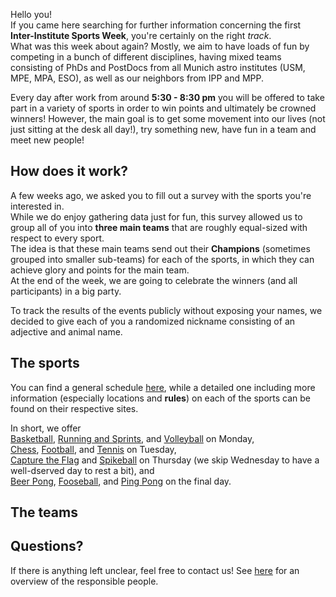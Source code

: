 Hello you!\
If you came here searching for further information concerning the first **Inter-Institute Sports Week**, you're certainly on the right *track*.\
What was this week about again? Mostly, we aim to have loads of fun by competing in a bunch of different disciplines, having mixed teams consisting of PhDs and PostDocs from all Munich astro institutes (USM, MPE, MPA, ESO), as well as our neighbors from IPP and MPP.

Every day after work from around **5:30 - 8:30 pm** you will be offered to take part in a variety of sports in order to win points and ultimately be crowned winners! However, the main goal is to get some movement into our lives (not just sitting at the desk all day!), try something new, have fun in a team and meet new people!

## How does it work?

A few weeks ago, we asked you to fill out a survey with the sports you're interested in.\
While we do enjoy gathering data just for fun, this survey allowed us to group all of you into **three main teams** that are roughly equal-sized with respect to every sport.\
The idea is that these main teams send out their **Champions** (sometimes grouped into smaller sub-teams) for each of the sports, in which they can achieve glory and points for the main team.\
At the end of the week, we are going to celebrate the winners (and all participants) in a big party.

To track the results of the events publicly without exposing your names, we decided to give each of you a randomized nickname consisting of an adjective and animal name.

## The sports

You can find a general schedule <a href="Schedule" target="_self">here</a>, while a detailed one including more information (especially locations and **rules**) on each of the sports can be found on their respective sites.

In short, we offer\
<a href="Basketball" target="_self">Basketball</a>,
<a href="Running/Sprints" target="_self">Running and Sprints</a>, and
<a href="Volleyball" target="_self">Volleyball</a> on Monday,\
<a href="Chess" target="_self">Chess</a>,
<a href="Football" target="_self">Football</a>, and
<a href="Tennis" target="_self">Tennis</a>
on Tuesday,\
<a href="Capture%20the%20flag" target="_self">Capture the Flag</a> and
<a href="Spikeball" target="_self">Spikeball</a>
on Thursday (we skip Wednesday to have a well-dserved day to rest a bit), and\
<a href="Beer Pong" target="_self">Beer Pong</a>,
<a href="Fooseball" target="_self">Fooseball</a>, and
<a href="Ping Pong" target="_self">Ping Pong</a>
on the final day.

## The teams



## Questions?

If there is anything left unclear, feel free to contact us!
See <a href="Contact" target="_self">here</a> for an overview of the responsible people.
